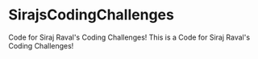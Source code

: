 # SirajsCodingChallenges
Code for Siraj Raval's Coding Challenges!
This is a Code for Siraj Raval's Coding Challenges!
